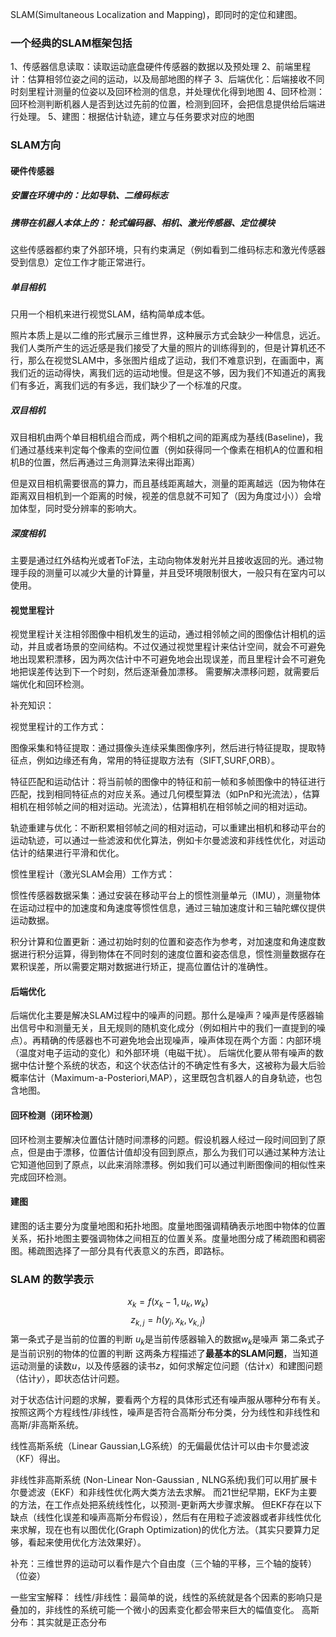  SLAM(Simultaneous Localization and Mapping)，即同时的定位和建图。
 
 ### 一个经典的SLAM框架包括

1、传感器信息读取：读取运动底盘硬件传感器的数据以及预处理
2、前端里程计：估算相邻位姿之间的运动，以及局部地图的样子
3、后端优化：后端接收不同时刻里程计测量的位姿以及回环检测的信息，并处理优化得到地图
4、回环检测：回环检测判断机器人是否到达过先前的位置，检测到回环，会把信息提供给后端进行处理。
5、建图：根据估计轨迹，建立与任务要求对应的地图

### SLAM方向

#### 硬件传感器

##### 安置在环境中的：比如导轨、二维码标志
##### 携带在机器人本体上的： 轮式编码器、相机、激光传感器、定位模块

这些传感器都约束了外部环境，只有约束满足（例如看到二维码标志和激光传感器受到信息）定位工作才能正常进行。

##### 单目相机

只用一个相机来进行视觉SLAM，结构简单成本低。

照片本质上是以二维的形式展示三维世界，这种展示方式会缺少一种信息，远近。我们人类所产生的远近感是我们接受了大量的照片的训练得到的，但是计算机还不行，那么在视觉SLAM中，多张图片组成了运动，我们不难意识到，在画面中，离我们近的运动得快，离我们远的运动地慢。但是这不够，因为我们不知道近的离我们有多近，离我们远的有多远，我们缺少了一个标准的尺度。

##### 双目相机

双目相机由两个单目相机组合而成，两个相机之间的距离成为基线(Baseline)，我们通过基线来判定每个像素的空间位置（例如获得同一个像素在相机A的位置和相机B的位置，然后再通过三角测算法来得出距离）

但是双目相机需要很高的算力，而且基线距离越大，测量的距离越远（因为物体在距离双目相机到一个距离的时候，视差的信息就不可知了（因为角度过小））会增加体型，同时受分辨率的影响大。

##### 深度相机

主要是通过红外结构光或者ToF法，主动向物体发射光并且接收返回的光。通过物理手段的测量可以减少大量的计算量，并且受环境限制很大，一般只有在室内可以使用。


#### 视觉里程计

视觉里程计关注相邻图像中相机发生的运动，通过相邻帧之间的图像估计相机的运动，并且或者场景的空间结构。不过仅通过视觉里程计来估计空间，就会不可避免地出现累积漂移，因为两次估计中不可避免地会出现误差，而且里程计会不可避免地把误差传达到下一个时刻，然后逐渐叠加漂移。
需要解决漂移问题，就需要后端优化和回环检测。

补充知识：

视觉里程计的工作方式：

  图像采集和特征提取：通过摄像头连续采集图像序列，然后进行特征提取，提取特征点，例如边缘还有角，常用的特征提取方法有（SIFT,SURF,ORB）。

  特征匹配和运动估计：将当前帧的图像中的特征和前一帧和多帧图像中的特征进行匹配，找到相同特征点的对应关系。通过几何模型算法（如PnP和光流法），估算相机在相邻帧之间的相对运动。光流法），估算相机在相邻帧之间的相对运动。

  轨迹重建与优化：不断积累相邻帧之间的相对运动，可以重建出相机和移动平台的运动轨迹，可以通过一些滤波和优化算法，例如卡尔曼滤波和非线性优化，对运动估计的结果进行平滑和优化。

惯性里程计（激光SLAM会用）工作方式：

惯性传感器数据采集：通过安装在移动平台上的惯性测量单元（IMU），测量物体在运动过程中的加速度和角速度等惯性信息，通过三轴加速度计和三轴陀螺仪提供运动数据。

积分计算和位置更新：通过初始时刻的位置和姿态作为参考，对加速度和角速度数据进行积分运算，得到物体在不同时刻的速度位置和姿态信息，惯性测量数据存在累积误差，所以需要定期对数据进行矫正，提高位置估计的准确性。

#### 后端优化

后端优化主要是解决SLAM过程中的噪声的问题。那什么是噪声？噪声是传感器输出信号中和测量无关，且无规则的随机变化成分（例如相片中的我们一直提到的噪点）。再精确的传感器也不可避免地会出现噪声，噪声体现在两个方面：内部环境（温度对电子运动的变化）和外部环境（电磁干扰）。
后端优化要从带有噪声的数据中估计整个系统的状态，和这个状态估计的不确定性有多大，这被称为最大后验概率估计（Maximum-a-Posteriori,MAP），这里既包含机器人的自身轨迹，也包含地图。

#### 回环检测（闭环检测）

回环检测主要解决位置估计随时间漂移的问题。假设机器人经过一段时间回到了原点，但是由于漂移，位置估计值却没有回到原点，那么为我们可以通过某种方法让它知道他回到了原点，以此来消除漂移。例如我们可以通过判断图像间的相似性来完成回环检测。

#### 建图

建图的话主要分为度量地图和拓扑地图。度量地图强调精确表示地图中物体的位置关系，拓扑地图主要强调物体之间相互的位置关系。度量地图分成了稀疏图和稠密图。稀疏图选择了一部分具有代表意义的东西，即路标。







### SLAM 的数学表示

$$
x_k=f(x_k-1 ,u_k,w_k)
$$
$$
z_{k,j} = h(y_j,x_k,v_{k,j})
$$
第一条式子是当前的位置的判断 $u_k$是当前传感器输入的数据$w_k$是噪声
第二条式子是当前识别的物体的位置的判断
这两条方程描述了**最基本的SLAM问题**，当知道运动测量的读数$u$，以及传感器的读书$z$，如何求解定位问题（估计$x$）和建图问题（估计$y$），即状态估计问题。

对于状态估计问题的求解，要看两个方程的具体形式还有噪声服从哪种分布有关。按照这两个方程线性/非线性，噪声是否符合高斯分布分类，分为线性和非线性和高斯/非高斯系统。

线性高斯系统（Linear Gaussian,LG系统）的无偏最优估计可以由卡尔曼滤波（KF）得出。

非线性非高斯系统 (Non-Linear Non-Gaussian , NLNG系统)我们可以用扩展卡尔曼滤波（EKF）和非线性优化两大类方法去求解。
而21世纪早期，EKF为主要的方法，在工作点处把系统线性化，以预测-更新两大步骤求解。
但EKF存在以下缺点（线性化误差和噪声高斯分布假设），然后有在用粒子滤波器或者非线性优化来求解，现在也有以图优化(Graph Optimization)的优化方法。（其实只要算力足够，看起来使用优化方法效果好）。

补充：三维世界的运动可以看作是六个自由度（三个轴的平移，三个轴的旋转）（位姿）



一些宝宝解释：
线性/非线性：最简单的说，线性的系统就是各个因素的影响只是叠加的，非线性的系统可能一个微小的因素变化都会带来巨大的幅值变化。
高斯分布：其实就是正态分布